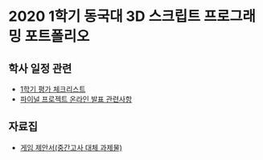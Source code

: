 # 2020 1학기 동국대 3D 스크립트 프로그래밍 포트폴리오
## 학사 일정 관련
- [1학기 평가 체크리스트](./course-info/Rating.md)
- [파이널 프로젝트 온라인 발표 관련사항](./course-info/Presentation.md)
## 자료집
- [게임 제안서(중간고사 대체 과제물)](./reports/README.md)